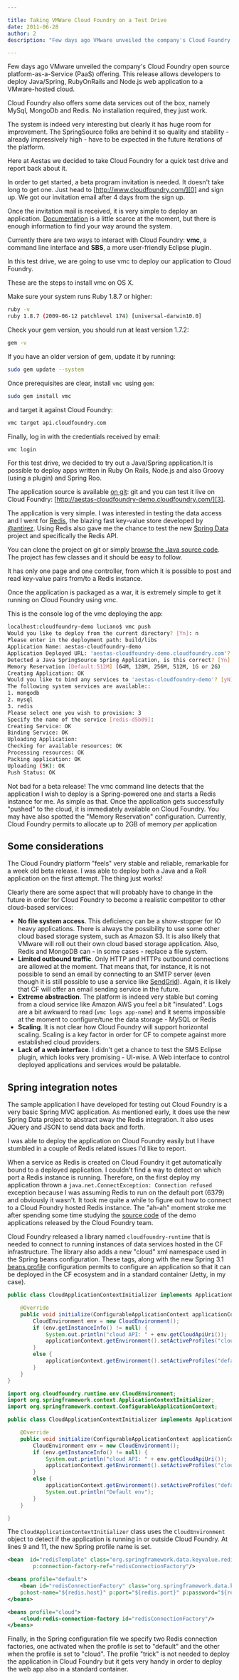 ```yaml
---

title: Taking VMWare Cloud Foundry on a Test Drive
date: 2011-06-28
author: 2
description: "Few days ago VMware unveiled the company's Cloud Foundry open source platform-as-a-Service (PaaS) offering. This release allows developers to deploy Java/Spring, RubyOnRails and Node.js web application to a VMware-hosted cloud."

---
```


Few days ago VMware unveiled the company's Cloud Foundry open source platform-as-a-Service (PaaS) offering. This release allows developers to deploy Java/Spring, RubyOnRails and Node.js web application to a VMware-hosted cloud.

Cloud Foundry also offers some data services out of the box, namely MySql, MongoDb and Redis. No installation required, they just work.

The system is indeed very interesting but clearly it has huge room for improvement. The SpringSource folks are behind it so quality and stability - already impressively high - have to be expected in the future iterations of the platform.

Here at Aestas we decided to take Cloud Foundry for a quick test drive and report back about it.


In order to get started, a beta program invitation is needed. It doesn't take long to get one. Just head to [http://www.cloudfoundry.com/][0] and sign up. We got our invitation email after 4 days from the sign up.


Once the invitation mail is received, it is very simple to deploy an application. [Documentation][1] is a little scarce at the moment, but there is enough information to find your way around the system.


Currently there are two ways to interact with Cloud Foundry: **vmc**, a command line interface and **SBS**, a more user-friendly Eclipse plugin.


In this test drive, we are going to use vmc to deploy our application to Cloud Foundry.


These are the steps to install vmc on OS X.


Make sure your system runs Ruby 1.8.7 or higher:

```bash
ruby -v
ruby 1.8.7 (2009-06-12 patchlevel 174) [universal-darwin10.0]
```
    

Check your gem version, you should run at least version 1.7.2:

```bash
gem -v
```    

If you have an older version of gem, update it by running:

```bash
sudo gem update --system
```
    
Once prerequisites are clear, install `vmc `using `gem`:

```bash
sudo gem install vmc
```
    
and target it against Cloud Foundry:

```bash
vmc target api.cloudfoundry.com
```
    
Finally, log in with the credentials received by email:


```bash
vmc login
```     
    
For this test drive, we decided to try out a Java/Spring application.It is possible to deploy apps written in Ruby On Rails, Node.js and also Groovy (using a plugin) and Spring Roo.


The application source is available [on git][2]: git and you can test it live on Cloud Foundry: [http://aestas-cloudfoundry-demo.cloudfoundry.com/][3].


The application is very simple. I was interested in testing the data access and I went for [Redis][4], the blazing fast key-value store developed by [@antirez][5]. Using Redis also gave me the chance to test the new [Spring Data][6] project and specifically the Redis API.


You can clone the project on git or simply [browse the Java source code][7]. The project has few classes and it should be easy to follow.


It has only one page and one controller, from which it is possible to post and read key-value pairs from/to a Redis instance.


Once the application is packaged as a war, it is extremely simple to get it running on Cloud Foundry using vmc.


This is the console log of the vmc deploying the app:


```bash
localhost:cloudfoundry-demo luciano$ vmc push
Would you like to deploy from the current directory? [Yn]: n
Please enter in the deployment path: build/libs
Application Name: aestas-cloudfoundry-demo
Application Deployed URL: 'aestas-cloudfoundry-demo.cloudfoundry.com'?
Detected a Java SpringSource Spring Application, is this correct? [Yn]:
Memory Reservation [Default:512M] (64M, 128M, 256M, 512M, 1G or 2G)
Creating Application: OK
Would you like to bind any services to 'aestas-cloudfoundry-demo'? [yN]: y
The following system services are available::
1. mongodb
2. mysql
3. redis
Please select one you wish to provision: 3
Specify the name of the service [redis-d5b09]:
Creating Service: OK
Binding Service: OK
Uploading Application:
Checking for available resources: OK
Processing resources: OK
Packing application: OK
Uploading (5K): OK
Push Status: OK
``` 

Not bad for a beta release! The vmc command line detects that the application I wish to deploy is a Spring-powered one and starts a Redis instance for me. As simple as that. Once the application gets successfully "pushed" to the cloud, it is immediately available on Cloud Foundry. You may have also spotted the "Memory Reservation" configuration. Currently, Cloud Foundry permits to allocate up to 2GB of memory _per_ application


## Some considerations


The Cloud Foundry platform "feels" very stable and reliable, remarkable for a week old beta release. I was able to deploy both a Java and a RoR application on the first attempt. The thing just works!


Clearly there are some aspect that will probably have to change in the future in order for Cloud Foundry to become a realistic competitor to other cloud-based services:


    
*   **No file system access**. This deficiency can be a show-stopper for IO heavy applications. There is always the possibility to use some other cloud based storage system, such as Amazon S3\. It is also likely that VMware will roll out their own cloud based storage application. Also, Redis and MongoDB can - in some cases - replace a file system.
*   **Limited outbound traffic**. Only HTTP and HTTPs outbound connections are allowed at the moment. That means that, for instance, it is not possible to send an email by connecting to an SMTP server (even though it is still possible to use a service like [SendGrid][8]). Again, it is likely that CF will offer an email sending service in the future.
*   **Extreme abstraction**. The platform is indeed very stable but coming from a cloud service like Amazon AWS you feel a bit "insulated". Logs are a bit awkward to read (`vmc logs app-name`) and it seems impossible at the moment to configure/tune the data storage - MySQL or Redis
*   **Scaling**. It is not clear how Cloud Foundry will support horizontal scaling. Scaling is a key factor in order for CF to compete against more established cloud providers.
*   **Lack of a web interface**. I didn't get a chance to test the SMS Eclipse plugin, which looks very promising - UI-wise. A Web interface to control deployed applications and services would be palatable.
    

## Spring integration notes


The sample application I have developed for testing out Cloud Foundry is a very basic Spring MVC application. As mentioned early, it does use the new Spring Data project to abstract away the Redis integration. It also uses JQuery and JSON to send data back and forth.


I was able to deploy the application on Cloud Foundry easily but I have stumbled in a couple of Redis related issues I'd like to report.


When a service as Redis is created on Cloud Foundry it get automatically bound to a deployed application. I couldn't find a way to detect on which port a Redis instance is running. Therefore, on the first deploy my application thrown a `java.net.ConnectException: Connection refused` exception because I was assuming Redis to run on the default port (6379) and obviously it wasn't. It took me quite a while to figure out how to connect to a Cloud Foundry hosted Redis instance. The "ah-ah" moment stroke me after spending some time studying the [source code][9] of the demo applications released by the Cloud Foundry team.


Cloud Foundry released a library named `cloudfoundry-runtime` that is needed to connect to running instances of data services hosted in the CF infrastructure. The library also adds a new "cloud" xml namespace used in the Spring beans configuration. These tags, along with the new Spring 3.1 [beans profile][10] configuration permits to configure an application so that it can be deployed in the CF ecosystem and in a standard container (Jetty, in my case).

```java
public class CloudApplicationContextInitializer implements ApplicationContextInitializer {

    @Override
    public void initialize(ConfigurableApplicationContext applicationContext) {
        CloudEnvironment env = new CloudEnvironment();
        if (env.getInstanceInfo() != null) {
            System.out.println("cloud API: " + env.getCloudApiUri());
            applicationContext.getEnvironment().setActiveProfiles("cloud");
        }
        else {
            applicationContext.getEnvironment().setActiveProfiles("default");
        }
    }
}
```

 

```java
import org.cloudfoundry.runtime.env.CloudEnvironment;
import org.springframework.context.ApplicationContextInitializer;
import org.springframework.context.ConfigurableApplicationContext;

public class CloudApplicationContextInitializer implements ApplicationContextInitializer<ConfigurableApplicationContext> {

    @Override
    public void initialize(ConfigurableApplicationContext applicationContext) {
        CloudEnvironment env = new CloudEnvironment();
        if (env.getInstanceInfo() != null) {
            System.out.println("cloud API: " + env.getCloudApiUri());
            applicationContext.getEnvironment().setActiveProfiles("cloud");
        }
        else {
            applicationContext.getEnvironment().setActiveProfiles("default");
            System.out.println("Default env");
        }
    }

}
```


The `CloudApplicationContextInitializer` class uses the `CloudEnvironment` object to detect if the application is running in or outside Cloud Foundry. At lines 9 and 11, the new Spring profile name is set.

```xml
<bean  id="redisTemplate" class="org.springframework.data.keyvalue.redis.core.StringRedisTemplate"
        p:connection-factory-ref="redisConnectionFactory"/>

<beans profile="default">
    <bean id="redisConnectionFactory" class="org.springframework.data.keyvalue.redis.connection.jedis.JedisConnectionFactory" 
    p:host-name="${redis.host}" p:port="${redis.port}" p:password="${redis.pass}"/>
</beans>

<beans profile="cloud">
    <cloud:redis-connection-factory id="redisConnectionFactory"/>
</beans>
```


Finally, in the Spring configuration file we specify two Redis connection factories, one activated when the profile is set to "default" and the other when the profile is set to "cloud". The profile "trick" is not needed to deploy the application in Cloud Foundry but it gets very handy in order to deploy the web app also in a standard container.


[0]: http://www.cloudfoundry.com/
[1]: http://support.cloudfoundry.com/home
[2]: https://github.com/aestasit/cloudfoundry-testdrive-app
[3]: http://aestas-cloudfoundry-demo.cloudfoundry.com/
[4]: http://redis.io/
[5]: http://twitter.com/#!/antirez
[6]: http://www.springsource.org/spring-data
[7]: https://github.com/aestasit/cloudfoundry-testdrive-app/
[8]: http://sendgrid.com/
[9]: https://github.com/SpringSource/cloudfoundry-samples/wiki/Spring-hello-sample-application
[10]: http://blog.springsource.com/2011/02/14/spring-3-1-m1-introducing-profile/